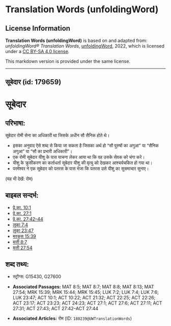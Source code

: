 # Translation Words (unfoldingWord)

## License Information

**Translation Words (unfoldingWord)** is based on and adapted from: _unfoldingWord® Translation Words_, [unfoldingWord](https://unfoldingword.org/utw), 2022, which is licensed under a [CC BY-SA 4.0 license](https://creativecommons.org/licenses/by-sa/4.0/legalcode.en).

This markdown version is provided under the same license.



--------------------------------

## सूबेदार (id: 179659)

सूबेदार
=======

परिभाषा:
--------

सूबेदार रोमी सेना का अधिकारी था जिसके अधीन सौ सैनिक होते थे।

* इसका अनुवाद ऐसे शब्द से किया जा सकता है जिसका अर्थ हो “सौ पुरुषों का अगुआ” या “सैनिक अगुआ” या “सौ का प्रभारी अधिकारी”।
* एक रोमी सूबेदार यीशु के पास याचना लेकर आया था कि वह उसके सेवक को चंगा करे।
* यीशु के क्रूसीकरण का कर्ताधर्ता सूबेदार यीशु की मृत्यु को देखकर आश्चर्यचकित हो गया था।
* परमेश्वर ने एक सूबेदार को पतरस के पास भेजा कि पतरस उसे यीशु का सुसमाचार सुनाए।

(यह भी देखें: रोम)

बाइबल सन्दर्भ:
--------------

* [प्रे.का. 10:1](https://ref.ly/Acts10:1)
* [प्रे.का. 27:1](https://ref.ly/Acts27:1)
* [प्रे.का. 27:42–44](https://ref.ly/Acts27:42-Acts27:44)
* [लूका 7:4](https://ref.ly/Luke7:4)
* [लूका 23:47](https://ref.ly/Luke23:47)
* [मरकुस 15:39](https://ref.ly/Mark15:39)
* [मत्ती 8:7](https://ref.ly/Matt8:7)
* [मत्ती 27:54](https://ref.ly/Matt27:54)

शब्द तथ्य:
----------

* स्ट्रोंग्स: G15430, G27600

* **Associated Passages:** MAT 8:5; MAT 8:7; MAT 8:8; MAT 8:13; MAT 27:54; MRK 15:39; MRK 15:44; MRK 15:45; LUK 7:2; LUK 7:4; LUK 7:6; LUK 23:47; ACT 10:1; ACT 10:22; ACT 21:32; ACT 22:25; ACT 22:26; ACT 23:17; ACT 23:23; ACT 24:23; ACT 27:1; ACT 27:6; ACT 27:11; ACT 27:31; ACT 27:43; ACT 27:42–ACT 27:44
* **Associated Articles:** रोम (ID: `180239@UWTranslationWords`)

